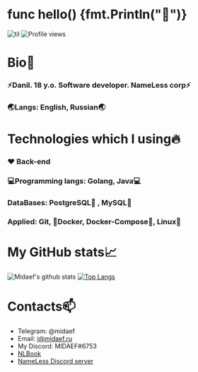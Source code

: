 # func hello() {fmt.Println("👋")} 
![til](https://mir-s3-cdn-cf.behance.net/project_modules/1400/515cb348002457.588b5a1dc87f4.gif)
![Profile views](https://gpvc.arturio.dev/midaef)

# Bio💬
### ⚡Danil. 18 y.o. Software developer. NameLess corp⚡
### 🌏Langs: English, Russian🌏

# Technologies which I using🔥 
### ❤️ Back-end
### 💻Programming langs: Golang, Java💻
### DataBases: PostgreSQL🐘 , MySQL🐬 
### Applied: Git,  🐳Docker, Docker-Compose🐳, Linux🐧 

# My GitHub stats📈
![Midaef's github stats](https://github-readme-stats.vercel.app/api?username=midaef&show_icons=true&theme=default&include_all_commits=true&count_private=true&hide_title=true)  [![Top Langs](https://github-readme-stats.vercel.app/api/top-langs/?username=midaef&layout=compact)](https://github.com/midaef/github-readme-stats)

# Contacts📫
* Telegram: @midaef
* Email: i@midaef.ru
* My Discord: MIDAEF#6753
* [NLBook](http://nlbook.net)
* [NameLess Discord server](https://discord.gg/tfanwYd)
